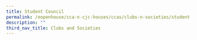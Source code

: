 ```yaml
---
title: Student Council
permalink: /eopenhouse/cca-n-cjc-houses/ccas/clubs-n-societies/student-council/
description: ""
third_nav_title: Clubs and Societies
---
```

